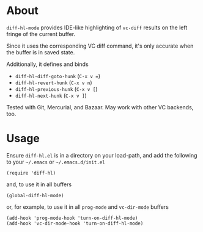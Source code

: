 About
=====

`diff-hl-mode` provides IDE-like highlighting of `vc-diff` results on the left
fringe of the current buffer.

Since it uses the corresponding VC diff command, it's only accurate when the
buffer is in saved state.

Additionally, it defines and binds

* `diff-hl-diff-goto-hunk` (`C-x v =`)
* `diff-hl-revert-hunk` (`C-x v n`)
* `diff-hl-previous-hunk` (`C-x v [`)
* `diff-hl-next-hunk` (`C-x v ]`)

Tested with Git, Mercurial, and Bazaar. May work with other VC backends, too.

Usage
=====

Ensure `diff-hl.el` is in a directory on your load-path, and add the following
to your `~/.emacs` or `~/.emacs.d/init.el`

    (require 'diff-hl)

and, to use it in all buffers

    (global-diff-hl-mode)

or, for example, to use it in all `prog-mode` and `vc-dir-mode` buffers

    (add-hook 'prog-mode-hook 'turn-on-diff-hl-mode)
    (add-hook 'vc-dir-mode-hook 'turn-on-diff-hl-mode)
